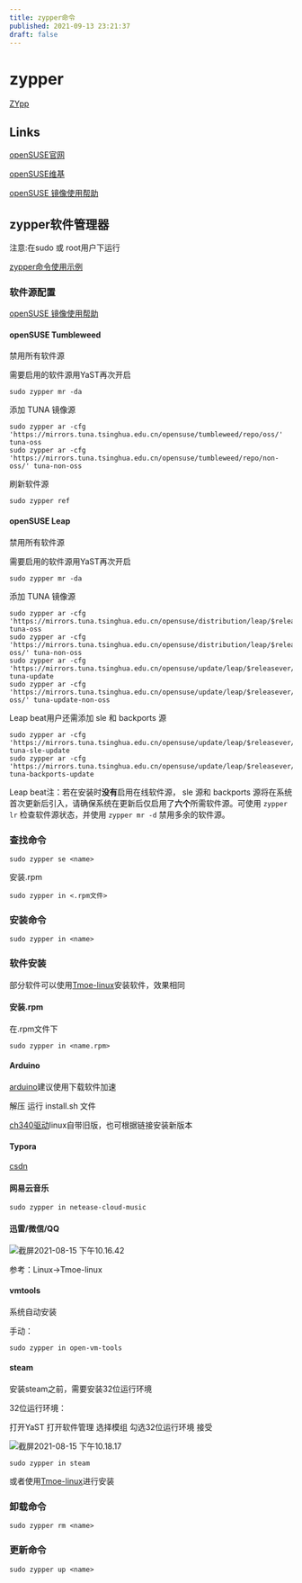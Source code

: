 ```yaml
---
title: zypper命令
published: 2021-09-13 23:21:37
draft: false
---
```


# zypper

[ZYpp](https://baike.baidu.com/item/ZYpp/13025395)

## Links

[openSUSE官网](https://www.opensuse.org)

[openSUSE维基](https://zh.opensuse.org/首页)

[openSUSE 镜像使用帮助](https://mirrors.tuna.tsinghua.edu.cn/help/opensuse/)

## zypper软件管理器

注意:在sudo 或 root用户下运行

[zypper命令使用示例](https://blog.csdn.net/linuxnews/article/details/51003580)

### 软件源配置

[openSUSE 镜像使用帮助](https://mirrors.tuna.tsinghua.edu.cn/help/opensuse/)

#### openSUSE Tumbleweed

禁用所有软件源

需要启用的软件源用YaST再次开启

```
sudo zypper mr -da
```

添加 TUNA 镜像源

```
sudo zypper ar -cfg 'https://mirrors.tuna.tsinghua.edu.cn/opensuse/tumbleweed/repo/oss/' tuna-oss
sudo zypper ar -cfg 'https://mirrors.tuna.tsinghua.edu.cn/opensuse/tumbleweed/repo/non-oss/' tuna-non-oss
```

刷新软件源

```
sudo zypper ref
```

#### openSUSE Leap

禁用所有软件源

需要启用的软件源用YaST再次开启

```
sudo zypper mr -da
```

添加 TUNA 镜像源

```
sudo zypper ar -cfg 'https://mirrors.tuna.tsinghua.edu.cn/opensuse/distribution/leap/$releasever/repo/oss/' tuna-oss
sudo zypper ar -cfg 'https://mirrors.tuna.tsinghua.edu.cn/opensuse/distribution/leap/$releasever/repo/non-oss/' tuna-non-oss
sudo zypper ar -cfg 'https://mirrors.tuna.tsinghua.edu.cn/opensuse/update/leap/$releasever/oss/' tuna-update
sudo zypper ar -cfg 'https://mirrors.tuna.tsinghua.edu.cn/opensuse/update/leap/$releasever/non-oss/' tuna-update-non-oss
```

Leap beat用户还需添加 sle 和 backports 源

```
sudo zypper ar -cfg 'https://mirrors.tuna.tsinghua.edu.cn/opensuse/update/leap/$releasever/sle/' tuna-sle-update
sudo zypper ar -cfg 'https://mirrors.tuna.tsinghua.edu.cn/opensuse/update/leap/$releasever/backports/' tuna-backports-update
```

Leap beat注：若在安装时**没有**启用在线软件源， sle 源和 backports 源将在系统首次更新后引入，请确保系统在更新后仅启用了**六个**所需软件源。可使用 `zypper lr` 检查软件源状态，并使用 `zypper mr -d` 禁用多余的软件源。

### 查找命令

```
sudo zypper se <name>
```

安装.rpm

```
sudo zypper in <.rpm文件>
```

### 安装命令

```
sudo zypper in <name>
```

### 软件安装

部分软件可以使用[Tmoe-linux](https://gitee.com/mo2/linux)安装软件，效果相同

#### 安装.rpm

在.rpm文件下

```
sudo zypper in <name.rpm>
```

#### Arduino

[arduino](https://www.arduino.cc/en/software)建议使用下载软件加速

解压 运行 install.sh 文件

[ch340驱动](https://blog.csdn.net/bingyu9875/article/details/80651778)linux自带旧版，也可根据链接安装新版本

#### Typora

[csdn](https://blog.csdn.net/y_universe/article/details/107184300)

#### 网易云音乐

```
sudo zypper in netease-cloud-music
```

#### 迅雷/微信/QQ

![截屏2021-08-15 下午10.16.42](https://kozakemi.oss-cn-beijing.aliyuncs.com/%E6%88%AA%E5%B1%8F2021-08-15%20%E4%B8%8B%E5%8D%8810.16.42.png)

参考：Linux->Tmoe-linux

#### vmtools

系统自动安装

手动：

```
sudo zypper in open-vm-tools 
```

#### steam

安装steam之前，需要安装32位运行环境

32位运行环境：

打开YaST 打开软件管理 选择模组 勾选32位运行环境 接受

![截屏2021-08-15 下午10.18.17](https://kozakemi.oss-cn-beijing.aliyuncs.com/%E6%88%AA%E5%B1%8F2021-08-15%20%E4%B8%8B%E5%8D%8810.18.17.png)

```
sudo zypper in steam
```

或者使用[Tmoe-linux](https://gitee.com/mo2/linux)进行安装

### 卸载命令

```
sudo zypper rm <name>
```

### 更新命令

```
sudo zypper up <name>
```